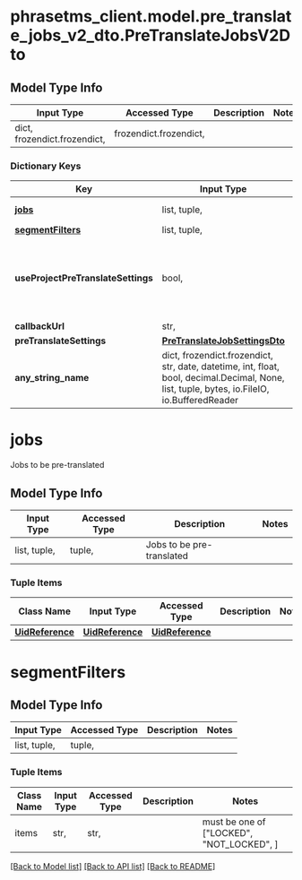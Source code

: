 # phrasetms_client.model.pre_translate_jobs_v2_dto.PreTranslateJobsV2Dto

## Model Type Info

| Input Type                   | Accessed Type          | Description | Notes |
| ---------------------------- | ---------------------- | ----------- | ----- |
| dict, frozendict.frozendict, | frozendict.frozendict, |             |

### Dictionary Keys

| Key                                   | Input Type                                                                                                                                  | Accessed Type                                                                           | Description                                                                                                             | Notes      |
| ------------------------------------- | ------------------------------------------------------------------------------------------------------------------------------------------- | --------------------------------------------------------------------------------------- | ----------------------------------------------------------------------------------------------------------------------- | ---------- |
| **[jobs](#jobs)**                     | list, tuple,                                                                                                                                | tuple,                                                                                  | Jobs to be pre-translated                                                                                               |
| **[segmentFilters](#segmentFilters)** | list, tuple,                                                                                                                                | tuple,                                                                                  |                                                                                                                         | [optional] |
| **useProjectPreTranslateSettings**    | bool,                                                                                                                                       | BoolClass,                                                                              | If pre-translate settings from project should be used. If true, preTranslateSettings values are ignored. Default: false | [optional] |
| **callbackUrl**                       | str,                                                                                                                                        | str,                                                                                    |                                                                                                                         | [optional] |
| **preTranslateSettings**              | [**PreTranslateJobSettingsDto**](PreTranslateJobSettingsDto.md)                                                                             | [**PreTranslateJobSettingsDto**](PreTranslateJobSettingsDto.md)                         |                                                                                                                         | [optional] |
| **any_string_name**                   | dict, frozendict.frozendict, str, date, datetime, int, float, bool, decimal.Decimal, None, list, tuple, bytes, io.FileIO, io.BufferedReader | frozendict.frozendict, str, BoolClass, decimal.Decimal, NoneClass, tuple, bytes, FileIO | any string name can be used but the value must be the correct type                                                      | [optional] |

# jobs

Jobs to be pre-translated

## Model Type Info

| Input Type   | Accessed Type | Description               | Notes |
| ------------ | ------------- | ------------------------- | ----- |
| list, tuple, | tuple,        | Jobs to be pre-translated |

### Tuple Items

| Class Name                          | Input Type                          | Accessed Type                       | Description | Notes |
| ----------------------------------- | ----------------------------------- | ----------------------------------- | ----------- | ----- |
| [**UidReference**](UidReference.md) | [**UidReference**](UidReference.md) | [**UidReference**](UidReference.md) |             |

# segmentFilters

## Model Type Info

| Input Type   | Accessed Type | Description | Notes |
| ------------ | ------------- | ----------- | ----- |
| list, tuple, | tuple,        |             |

### Tuple Items

| Class Name | Input Type | Accessed Type | Description | Notes                                     |
| ---------- | ---------- | ------------- | ----------- | ----------------------------------------- |
| items      | str,       | str,          |             | must be one of ["LOCKED", "NOT_LOCKED", ] |

[[Back to Model list]](../../README.md#documentation-for-models) [[Back to API list]](../../README.md#documentation-for-api-endpoints) [[Back to README]](../../README.md)
